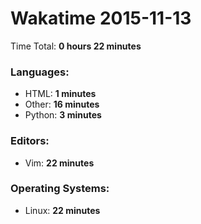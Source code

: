 # Wakatime 2015-11-13

Time Total: **0 hours 22 minutes**

### Languages:
- HTML: **1 minutes** 
- Other: **16 minutes** 
- Python: **3 minutes** 

### Editors:
- Vim: **22 minutes** 

### Operating Systems:
- Linux: **22 minutes** 


